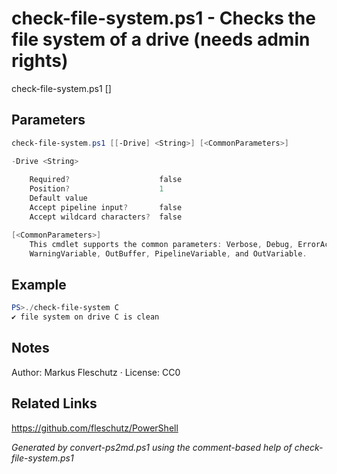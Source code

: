 # check-file-system.ps1 - Checks the file system of a drive (needs admin rights)

check-file-system.ps1 [<drive>]

## Parameters
```powershell
check-file-system.ps1 [[-Drive] <String>] [<CommonParameters>]

-Drive <String>
    
    Required?                    false
    Position?                    1
    Default value                
    Accept pipeline input?       false
    Accept wildcard characters?  false

[<CommonParameters>]
    This cmdlet supports the common parameters: Verbose, Debug, ErrorAction, ErrorVariable, WarningAction, 
    WarningVariable, OutBuffer, PipelineVariable, and OutVariable.
```

## Example
```powershell
PS>./check-file-system C
✔️ file system on drive C is clean
```


## Notes
Author: Markus Fleschutz · License: CC0

## Related Links
https://github.com/fleschutz/PowerShell

*Generated by convert-ps2md.ps1 using the comment-based help of check-file-system.ps1*
